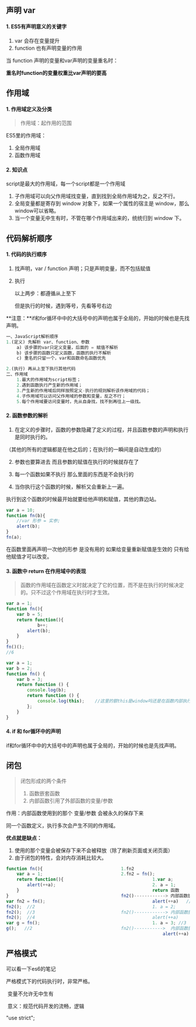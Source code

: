 ## 声明 var

#### 1. ES5有声明意义的关键字

1. var 会存在变量提升
2. function 也有声明变量的作用

当 function 声明的变量和var声明的变量重名时：

**重名时function的变量权重比var声明的要高**



## 作用域

#### 1. 作用域定义及分类

> 作用域：起作用的范围

ES5里的作用域：

1. 全局作用域
2. 函数作用域



#### 2. 知识点

script是最大的作用域，每一个script都是一个作用域

1. 子作用域可以向父作用域找变量，直到找到全局作用域为之，反之不行。
2. 全局变量都是寄存到 window 对象下，如果一个属性的宿主是 window，那么window可以省略。
3. 当一个变量无中生有时，不管在哪个作用域出来的，统统归到 window 下。





## 代码解析顺序

#### 1. 代码的执行顺序

1. 找声明，var / function 声明；只是声明变量，而不包括赋值

2. 执行

   以上两步：都遵循从上至下

   但是执行的时候，遇到等号，先看等号右边
   
   

**注意：**if和for循环中中的大括号中的声明也属于全局的，开始的时候也是先找声明。



```js
一、JavaScript解析顺序
1.(定义) 先解析 var、function、参数
	a) 该步骤的var只定义变量，后面的 = 赋值不解析
	b) 该步骤的函数只定义函数，函数的执行不解析
    c) 重名的只留一个，var和函数命名函数优先

2.(执行) 再从上至下执行其他代码
二、作用域
	1.最大的作用域为script标签；
    2.遇到函数执行产生新的作用域；
    3.产生新的作用域后同样按照定义-执行的规则解析该作用域的代码；
	4.子作用域可以访问父作用域的参数和变量，反之不行；
    5.每个作用域要访问变量时，先从自身找，找不到再往上一级找。
```



#### 2. 函数参数的解析

1. 在定义的步骤时，函数的参数隐藏了定义的过程，并且函数参数的声明和执行是同时执行的。

（其他的所有的逻辑都是在他之后的；在执行的一瞬间是自动生成的）

2. 参数也要算进去 而且参数的赋值在执行的时候就存在了

3. 每一个函数如果不执行 那么里面的东西是不会执行的

4. 当你执行这个函数的时候，解析又会重新上一遍。



执行到这个函数的时候最开始就要给他声明和赋值，其他的靠边站。

```js
var a = 10;
function fn(b){
  	//var 形参 = 实参;
  	alert(b);
}
fn(a);
```

在函数里面再声明一次他的形参 是没有用的 如果给变量重新赋值是生效的 只有给他赋值才可以改变。



#### 3. 函数中 return 在作用域中的表现

> 函数的作用域在函数定义时就决定了它的位置，而不是在执行的时候决定的。只不过这个作用域在执行时才生效。



```js
var a = 1;
function fn(){
  	var b = 5;
  	return function(){
    		b++;
      	alert(b);
  	}
}
fn()();
//6
```



```js
var a = 1;
var b = 2;
function fn() {
    var b = 3;
    return function () {
        console.log(b);
        return function () {
            console.log(this);    //这里的额this是window吗还是在函数内部执行是其他的呢
        };
    }
}
```



#### 4. if 和 for循环中的声明

if和for循环中中的大括号中的声明也属于全局的，开始的时候也是先找声明。





## 闭包

> 闭包形成的两个条件
>
> 1. 函数嵌套函数
> 2. 内部函数引用了外部函数的变量/参数



作用：内部函数使用到的那个  变量/参数  会被永久的保存下来

同一个函数定义，执行多次会产生不同的作用域。



**优点就是缺点：**

1. 使用的那个变量会被保存下来不会被释放（除了刷新页面或关闭页面）
2. 由于闭包的特性，会对内存消耗比较大。



```js
function fn(){								1.fn2
  	var a = 1;								2.fn2 = fn();
  	return function(){									1.var a;
  		alert(++a);  									2. a = 1;
  	}													return 函数
}											fn2()------------> 内部函数执行
var fn2 = fn();											alert(++a)   //2
fn2();  //2												1. a = 2;	
fn2();  //3									fn2()------------> 内部函数执行
fn2();  //4												alert(++a)
var g = fn();											1. a = 3; //3
g();   //2									fn2()----------->  内部函数执行
															alert(++a)  //4 
```





## 严格模式

可以看一下es6的笔记

严格模式下的代码执行时，非常严格。

​	变量不允许无中生有

​	意义：规范代码开发的流畅，逻辑

"use strict";


